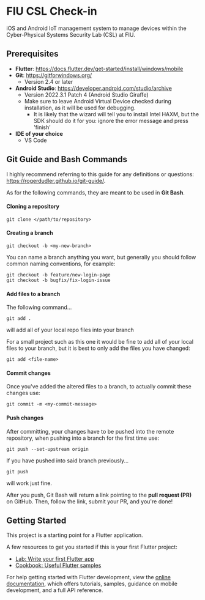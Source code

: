 # FIU CSL Check-in
iOS and Android IoT management system to manage devices within the Cyber-Physical Systems Security Lab (CSL) at FIU.

## Prerequisites 

- **Flutter**: https://docs.flutter.dev/get-started/install/windows/mobile
- **Git**: https://gitforwindows.org/
    - Version 2.4 or later
- **Android Studio**: https://developer.android.com/studio/archive 
    - Version 2022.3.1 Patch 4 (Android Studio Giraffe)
    - Make sure to leave Android Virtual Device checked during installation, as it will be used for debugging.
        - It is likely that the wizard will tell you to install Intel HAXM, but the SDK should do it for you: ignore the error message and press 'finish'
- **IDE of your choice**
    - VS Code

## Git Guide and Bash Commands

I highly recommend referring to this guide for any definitions or questions: https://rogerdudler.github.io/git-guide/.

As for the following commands, they are meant to be used in **Git Bash**.

#### Cloning a repository

```
git clone </path/to/repository>
```

#### Creating a branch

```
git checkout -b <my-new-branch>
```
You can name a branch anything you want, but generally you should follow common naming conventions, for example:
```
git checkout -b feature/new-login-page
git checkout -b bugfix/fix-login-issue
```

#### Add files to a branch

The following command...
```
git add .
```
will add all of your local repo files into your branch

For a small project such as this one it would be fine to add all of your local files to your branch, but it is best to only add the files you have changed:
```
git add <file-name>
```

#### Commit changes

Once you've added the altered files to a branch, to actually commit these changes use:
```
git commit -m <my-commit-message>
```

#### Push changes

After committing, your changes have to be pushed into the remote repository, when pushing into a branch for the first time use:
```
git push --set-upstream origin 
```
If you have pushed into said branch previously...
```
git push
```
will work just fine.

After you push, Git Bash will return a link pointing to the **pull request (PR)** on GitHub. Then, follow the link, submit your PR, and you're done!

## Getting Started

This project is a starting point for a Flutter application.

A few resources to get you started if this is your first Flutter project:

- [Lab: Write your first Flutter app](https://docs.flutter.dev/get-started/codelab)
- [Cookbook: Useful Flutter samples](https://docs.flutter.dev/cookbook)

For help getting started with Flutter development, view the
[online documentation](https://docs.flutter.dev/), which offers tutorials,
samples, guidance on mobile development, and a full API reference.
